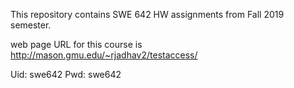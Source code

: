 This repository contains SWE 642 HW assignments from Fall 2019 semester.


web page URL for this course is http://mason.gmu.edu/~rjadhav2/testaccess/


Uid: swe642
Pwd: swe642
